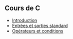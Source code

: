 Cours de C
-----

* [Introduction](cours.md)
* [Entrées et sorties standard](entree_sortie_standard.md)
* [Opérateurs et conditions](operateurs_et_conditions.md)